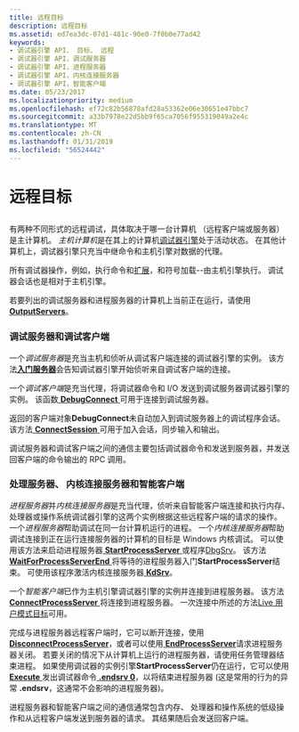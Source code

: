 ```yaml
---
title: 远程目标
description: 远程目标
ms.assetid: ed7ea3dc-07d1-481c-90e0-7f0b0e77ad42
keywords:
- 调试器引擎 API、 目标、 远程
- 调试器引擎 API，调试服务器
- 调试器引擎 API，进程服务器
- 调试器引擎 API，内核连接服务器
- 调试器引擎 API，智能客户端
ms.date: 05/23/2017
ms.localizationpriority: medium
ms.openlocfilehash: ef72c82b56878afd28a53362e06e30651e47bbc7
ms.sourcegitcommit: a33b7978e22d5bb9f65ca7056f955319049a2e4c
ms.translationtype: MT
ms.contentlocale: zh-CN
ms.lasthandoff: 01/31/2019
ms.locfileid: "56524442"
---
```

# <a name="remote-targets"></a>远程目标


## <span id="ddk_remote_debugging_dbx"></span><span id="DDK_REMOTE_DEBUGGING_DBX"></span>


有两种不同形式的远程调试，具体取决于哪一台计算机 （远程客户端或服务器） 是主计算机。 *主机计算机*是在其上的计算机[调试器引擎](introduction.md#debugger-engine)处于活动状态。 在其他计算机上，调试器引擎只充当中继命令和主机引擎对数据的代理。

所有调试器操作，例如，执行命令和[扩展](introduction.md#extensions)，和符号加载--由主机引擎执行。 调试器会话也是相对于主机引擎。

若要列出的调试服务器和进程服务器的计算机上当前正在运行，请使用[ **OutputServers**](https://msdn.microsoft.com/library/windows/hardware/ff553247)。

### <a name="span-iddebuggingserveranddebuggingclientspanspan-iddebuggingserveranddebuggingclientspandebugging-servers-and-debugging-clients"></a><span id="debugging_server_and_debugging_client"></span><span id="DEBUGGING_SERVER_AND_DEBUGGING_CLIENT"></span>调试服务器和调试客户端

一个*调试服务器*是充当主机和侦听从调试客户端连接的调试器引擎的实例。 该方法[**入门服务器**](https://msdn.microsoft.com/library/windows/hardware/ff558813)会告知调试器引擎开始侦听来自调试客户端的连接。

一个*调试客户端*是充当代理，将调试器命令和 I/O 发送到调试服务器调试器引擎的实例。 该函数[ **DebugConnect** ](https://msdn.microsoft.com/library/windows/hardware/ff540465)可用于连接到调试服务器。

返回的客户端对象**DebugConnect**未自动加入到调试服务器上的调试程序会话。 该方法[ **ConnectSession** ](https://msdn.microsoft.com/library/windows/hardware/ff539245)可用于加入会话，同步输入和输出。

调试服务器和调试客户端之间的通信主要包括调试器命令和发送到服务器，并发送回客户端的命令输出的 RPC 调用。

### <a name="span-idprocessserverandsmartclientspanspan-idprocessserverandsmartclientspanprocess-servers-kernel-connection-servers-and-smart-clients"></a><span id="process_server_and_smart_client"></span><span id="PROCESS_SERVER_AND_SMART_CLIENT"></span>处理服务器、 内核连接服务器和智能客户端

*进程服务器*并*内核连接服务器*是充当代理，侦听来自智能客户端连接和执行内存、 处理器或操作系统调试器引擎的这两个实例根据这些远程客户端的请求的操作。 一个*进程服务器*帮助调试在同一台计算机运行的进程。 一个*内核连接服务器*帮助调试连接到正在运行连接服务器的计算机的目标是 Windows 内核调试。 可以使用该方法来启动进程服务器[ **StartProcessServer** ](https://msdn.microsoft.com/library/windows/hardware/ff558810)或程序[DbgSrv](process-servers--user-mode-.md)。 该方法[ **WaitForProcessServerEnd** ](https://msdn.microsoft.com/library/windows/hardware/ff561230)将等待的进程服务器入门**StartProcessServer**结束。 可使用该程序激活内核连接服务器[ **KdSrv**](activating-a-kd-connection-server.md)。

一个*智能客户端*已作为主机引擎调试器引擎的实例并连接到进程服务器。 该方法[ **ConnectProcessServer** ](https://msdn.microsoft.com/library/windows/hardware/ff539237)将连接到进程服务器。 一次连接中所述的方法[Live 用户模式目标](live-user-mode-targets.md)可用。

完成与进程服务器远程客户端时，它可以断开连接，使用[ **DisconnectProcessServer**](https://msdn.microsoft.com/library/windows/hardware/ff541969)，或者可以使用[ **EndProcessServer**](https://msdn.microsoft.com/library/windows/hardware/ff542993)请求进程服务器关闭。 若要关闭的情况下从计算机上运行的进程服务器，请使用任务管理器结束进程。 如果使用调试器的实例引擎**StartProcessServer**仍在运行，它可以使用[ **Execute** ](https://msdn.microsoft.com/library/windows/hardware/ff543208)发出调试器命令[ **.endsrv 0**](-endsrv--end-debugging-server-.md)，以将结束进程服务器 (这是常用的行为的异常 **.endsrv**，这通常不会影响的进程服务器)。

进程服务器和智能客户端之间的通信通常包含内存、 处理器和操作系统的低级操作和从远程客户端发送到服务器的请求。 其结果随后会发送回客户端。

 

 





